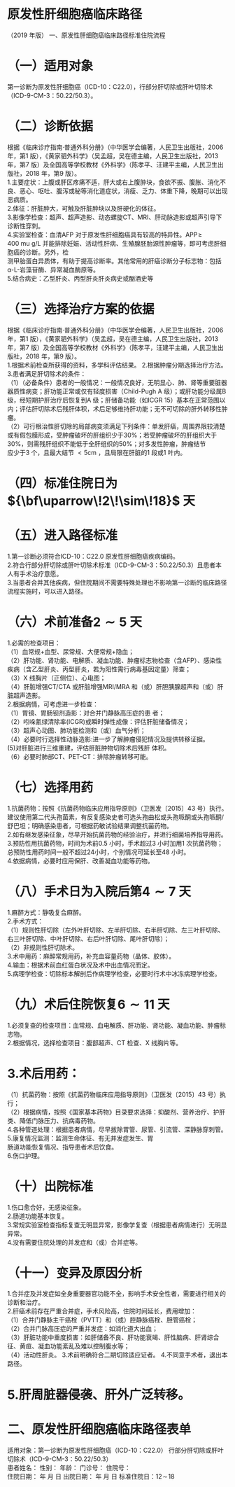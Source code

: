 # 原发性肝细胞癌临床路径  
（2019 年版） 一、原发性肝细胞癌临床路径标准住院流程  
# （一）适用对象  
第一诊断为原发性肝细胞癌（ICD-10：C22.0），行部分肝切除或肝叶切除术（ICD-9-CM-3：50.22/50.3）。  
# （二）诊断依据  
根据《临床诊疗指南·普通外科分册》（中华医学会编著，人民卫生出版社，2006 年，第1 版），《黄家驷外科学》（吴孟超，吴在德主编，人民卫生出版社，2013 年，第7 版）及全国高等学校教材《外科学》（陈孝平、汪建平主编，人民卫生出版社，2018 年，第9 版）。  
1.主要症状：上腹或肝区疼痛不适，肝大或右上腹肿块，食欲不振、腹胀、消化不良、恶心、呕吐、腹泻或秘等消化道症状，消瘦、乏力、体重下降，晚期可以出现恶病质。  
2.体征：肝脏肿大，可触及肝脏肿块以及肝硬化的体征。  
3.影像学检查：超声、超声造影、动态螺旋CT、MRI、肝动脉造影或超声引导下诊断性穿刺。  
4.实验室检查：血清AFP 对于原发性肝细胞癌具有较高的特异性。$\mathrm{APP\!\geqslant\!400~mu~g/L}$ 并能排除妊娠、活动性肝病、生殖腺胚胎源性肿瘤等，即可考虑肝细胞癌的诊断。另外，检  
测甲胎蛋白异质体，有助于提高诊断率。其他常用的肝癌诊断分子标志物：包括α-L-岩藻苷酶、异常凝血酶原等。  
5.结合病史：乙型肝炎、丙型肝炎肝炎病史或酗酒史等  
# （三）选择治疗方案的依据  
根据《临床诊疗指南·普通外科分册》（中华医学会编著，人民卫生出版社，2006 年，第1 版），《黄家驷外科学》（吴孟超，吴在德主编，人民卫生出版社，2013 年，第7 版）及全国高等学校教材《外科学》（陈孝平，汪建平主编，人民卫生出版社，2018 年，第9 版）。  
1.根据术前检查所获得的资料，多学科评估结果。 2.根据肿瘤分期选择治疗方法。 3.患者满足肝切除术的条件：  
（1）（必备条件）患者的一般情况：一般情况良好，无明显心、肺、肾等重要脏器器质性病变；肝功能正常或仅有轻度损害（Child-Pugh A 级）；或肝功能分级属B 级，经短期护肝治疗后恢复到A 级；肝储备功能（如ICGR 15）基本在正常范围以内；评估肝切除术后残肝体积，术后足够维持肝功能；无不可切除的肝外转移性肿瘤。  
（2）可行根治性肝切除的局部病变须满足下列条件：单发肝癌，周围界限较清楚或有假包膜形成，受肿瘤破坏的肝组织少于$30\%$；若受肿瘤破坏的肝组织大于$30\%$，则需残肝组织不能低于全肝组织的$50\%$；对多发性肿瘤，肿瘤结节  
应少于3 个，且最大结节 ${<}5\mathrm{cm}$ ，且局限在肝脏的1 段或1 叶内。  
# （四）标准住院日为${\bf\uparrow\!2\!\sim\!18}$ 天  
# （五）进入路径标准  
1.第一诊断必须符合ICD-10：C22.0 原发性肝细胞癌疾病编码。  
2.符合行部分肝切除或肝叶切除术标准（ICD-9-CM-3：50.22/50.3）且患者本人有手术治疗意愿。  
3.当患者合并其他疾病，但住院期间不需要特殊处理也不影响第一诊断的临床路径流程实施时，可以进入路径。  
# （六）术前准备$\pmb{2}{\sim}\pmb{5}$ 天  
1.必需的检查项目：  
（1）血常规$+$血型、尿常规、大便常规$+$隐血；  
（2）肝功能、肾功能、电解质、凝血功能、肿瘤标志物检查（含AFP）、感染性疾病（含乙型肝炎、丙型肝炎，若为阳性需行病毒基因定量）筛查；  
（3）X 线胸片（正侧位）、心电图；  
（4）肝脏增强CT/CTA 或肝脏增强MRI/MRA 和（或）肝胆胰腺超声和（或）肝脏超声造影。  
2.根据病情，可考虑进一步检查：  
（1）胃镜、胃肠钡剂造影：对合并门静脉高压症的患 者；  
（2）吲哚氰绿清除率(ICGR)或瞬时弹性成像：评估肝脏储备情况；  
（3）超声心动图、肺功能检测和（或）血气分析；  
（4）必要时行选择性动脉造影:进一步了解肿瘤侵犯情况及提供转移证据。  
(5)对肝脏进行三维重建，评估肝脏肿物切除术后残肝 体积。  
（6）必要时肺部CT、PET-CT：排除肿瘤转移可能。  
# （七）选择用药  
1.抗菌药物：按照《抗菌药物临床应用指导原则》（卫医发〔2015〕43 号）执行。建议使用第二代头孢菌素，有反复感染史者可选头孢曲松或头孢哌酮或头孢哌酮/舒巴坦；明确感染患者，可根据药敏试验结果调整抗菌药物。  
2.如有继发感染征象，尽早开始抗菌药物的经验治疗，并进行细菌培养指导用药。  
3.预防性用抗菌药物，时间为术前0.5 小时，手术超过3 小时加用1 次抗菌药物；总预防性用药时间一般不超过24小时，个别情况可延长至48 小时。  
4.依据病情，必要时应用保肝、改善凝血功能等药物。  
# （八）手术日为入院后第$\scriptstyle4\sim7$ 天  
1.麻醉方式：静吸复合麻醉。  
2.手术方式：  
（1）规则性肝切除（左外叶肝切除、左半肝切除、右半肝切除、左三叶肝切除、右三叶肝切除、中叶肝切除、右后叶肝切除、尾叶肝切除）；  
（2）非规则性肝切除术。  
3.术中用药：麻醉常规用药，补充血容量药物（晶体、胶体）。  
4.输血：根据术前血红蛋白状况及术中出血情况而定。  
5.病理学检查：切除标本解剖后作病理学检查，必要时行术中冰冻病理学检查。  
# （九）术后住院恢复${\pmb6}{\sim}11$ 天  
1.必须复查的检查项目：血常规、血电解质、肝功能、肾功能、凝血功能、肿瘤标志物。  
2.根据情况，选择检查项目：腹部超声、CT 检查、X 线胸片等。  
# 3.术后用药：  
（1）抗菌药物：按照《抗菌药物临床应用指导原则》（卫医发〔2015〕43 号）执行；  
（2）根据病情，按照《国家基本药物》目录要求选择：抑酸剂、营养治疗、护肝类、降低门脉压力、抗病毒药物。  
4.各种管道处理：根据患者病情，尽早拔除胃管、尿管、引流管、深静脉穿刺管。  
5.康复情况监测：监测生命体征、有无并发症发生、胃  
肠道功能恢复情况、指导患者术后饮食。  
6.伤口护理。  
# （十）出院标准  
1.伤口愈合好，无感染征象。  
2.肠道功能基本恢复。  
3.常规实验室检查指标复查无明显异常，影像学复查（根据患者病情进行）无明显异常。  
4.没有需要住院处理的并发症和（或）合并症等。  
# （十一）变异及原因分析  
1.合并症及并发症如全身重要器官功能不全，影响手术安全性者，需要进行相关的诊断和治疗。  
2.肝癌术前存在严重合并症，手术风险高，住院时间延长，费用增加：  
（1）合并门静脉主干癌栓（PVTT）和（或）腔静脉癌栓、胆管癌栓；  
（2）合并门脉高压症的严重并发症：如消化道大出血；  
（3）肝脏功能中重度损害：如肝储备不良、肝功能衰竭、肝性脑病、肝肾综合征、黄疸、凝血功能紊乱及难以控制腹水等；  
（4）活动性肝炎。 3.术前明确符合二期切除适应证者。 4.不同意手术者，退出本路径。  
# 5.肝周脏器侵袭、肝外广泛转移。  
# 二、原发性肝细胞癌临床路径表单  
适用对象：第一诊断为原发性肝细胞癌（ICD-10：C22.0） 行部分肝切除或肝叶切除术（ICD-9-CM-3：50.22/50.3）  
患者姓名：            性别：      年龄：      门诊号：        住院号：  
住院日期：     年   月   日   出院日期：     年   月   日  标准住院日：$12\!\sim\!18$  
